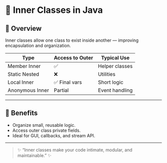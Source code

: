 # 🧱 Inner Classes in Java

## 📖 Overview
Inner classes allow one class to exist inside another — improving encapsulation and organization.

| Type | Access to Outer | Typical Use |
|------|------------------|--------------|
| Member Inner | ✅ | Helper classes |
| Static Nested | ❌ | Utilities |
| Local Inner | ✅ Final vars | Short logic |
| Anonymous Inner | Partial | Event handling |

---

## 🧩 Benefits
- Organize small, reusable logic.
- Access outer class private fields.
- Ideal for GUI, callbacks, and stream API.

---

> ✨ “Inner classes make your code intimate, modular, and maintainable.” ✨
